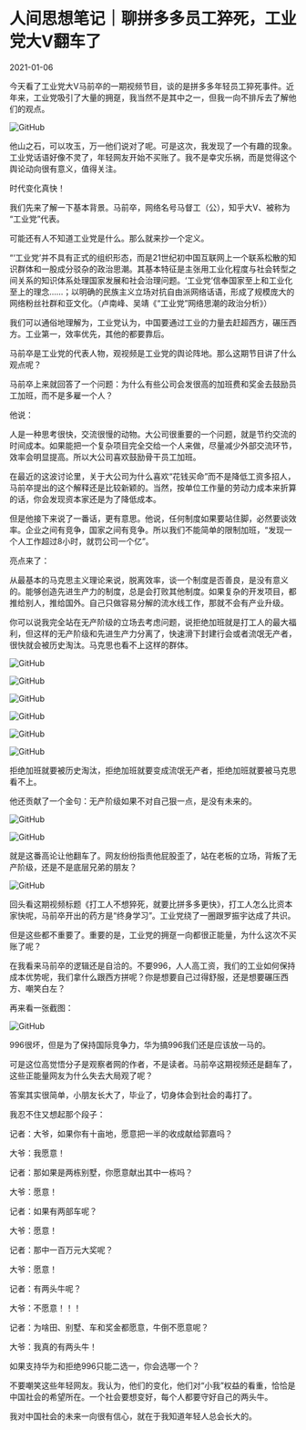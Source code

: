 # 人间思想笔记｜聊拼多多员工猝死，工业党大V翻车了

2021-01-06

今天看了工业党大V马前卒的一期视频节目，谈的是拼多多年轻员工猝死事件。近年来，工业党吸引了大量的拥趸，我当然不是其中之一，但我一向不排斥去了解他们的观点。

![GitHub](https://chinadigitaltimes.net/chinese/files/2021/01/post-661187-5ff59a08ecc79.png)

他山之石，可以攻玉，万一他们说对了呢。可是这次，我发现了一个有趣的现象。工业党话语好像不灵了，年轻网友开始不买账了。我不是幸灾乐祸，而是觉得这个舆论动向很有意义，值得关注。

时代变化真快！

我们先来了解一下基本背景。马前卒，网络名号马督工（公），知乎大V、被称为 “工业党”代表。

可能还有人不知道工业党是什么。那么就来抄一个定义。



“‘工业党’并不具有正式的组织形态，而是21世纪初中国互联网上一个联系松散的知识群体和一股成分驳杂的政治思潮。其基本特征是主张用工业化程度与社会转型之间关系的知识体系处理国家发展和社会治理问题。‘工业党’信奉国家至上和工业化至上的理念……；以明确的民族主义立场对抗自由派网络话语，形成了规模庞大的网络粉丝社群和亚文化。（卢南峰、吴靖《“工业党”网络思潮的政治分析》）



我们可以通俗地理解为，工业党认为，中国要通过工业的力量去赶超西方，碾压西方。工业第一，效率优先，其他的都要靠后。

马前卒是工业党的代表人物，观视频是工业党的舆论阵地。那么这期节目讲了什么观点呢？

马前卒上来就回答了一个问题：为什么有些公司会发很高的加班费和奖金去鼓励员工加班，而不是多雇一个人？

他说：



人是一种思考很快，交流很慢的动物。大公司很重要的一个问题，就是节约交流的时间成本。如果能把一个复杂项目完全交给一个人来做，尽量减少外部交流环节，效率会明显提高。所以大公司喜欢鼓励骨干员工加班。



在最近的这波讨论里，关于大公司为什么喜欢“花钱买命”而不是降低工资多招人，马前卒提出的这个解释还是比较新颖的。当然，按单位工作量的劳动力成本来折算的话，你会发现资本家还是为了降低成本。

但是他接下来说了一番话，更有意思。他说，任何制度如果要站住脚，必然要谈效率。企业之间有竞争，国家之间有竞争。所以我们不能简单的限制加班，“发现一个人工作超过8小时，就罚公司一个亿”。

亮点来了：



从最基本的马克思主义理论来说，脱离效率，谈一个制度是否善良，是没有意义的。能够创造先进生产力的制度，总是会打败其他制度。如果复杂的开发项目，都推给别人，推给国外。自己只做容易分解的流水线工作，那就不会有产业升级。

你可以说我完全站在无产阶级的立场去考虑问题，说拒绝加班就是打工人的最大福利，但这样的无产阶级和先进生产力分离了，快速滑下封建行会或者流氓无产者，很快就会被历史淘汰。马克思也看不上这样的群体。



![GitHub](https://chinadigitaltimes.net/chinese/files/2021/01/post-661187-5ff59a0aecc80.)

![GitHub](https://chinadigitaltimes.net/chinese/files/2021/01/post-661187-5ff59a0cee9fd.)

![GitHub](https://chinadigitaltimes.net/chinese/files/2021/01/post-661187-5ff59a0eed440.)

![GitHub](https://chinadigitaltimes.net/chinese/files/2021/01/post-661187-5ff59a10e6cc4.)

![GitHub](https://chinadigitaltimes.net/chinese/files/2021/01/post-661187-5ff59a12e5708.)

![GitHub](https://chinadigitaltimes.net/chinese/files/2021/01/post-661187-5ff59a14e0a22.)

拒绝加班就要被历史淘汰，拒绝加班就要变成流氓无产者，拒绝加班就要被马克思看不上。

他还贡献了一个金句：无产阶级如果不对自己狠一点，是没有未来的。

![GitHub](https://chinadigitaltimes.net/chinese/files/2021/01/post-661187-5ff59a16df47a.)

![GitHub](https://chinadigitaltimes.net/chinese/files/2021/01/post-661187-5ff59a18d0d62.)

就是这番高论让他翻车了。网友纷纷指责他屁股歪了，站在老板的立场，背叛了无产阶级，还是不是底层兄弟的朋友？

![GitHub](https://chinadigitaltimes.net/chinese/files/2021/01/post-661187-5ff59a1ba233f.png)

回头看这期视频标题《打工人不想猝死，就要比拼多多更快》，打工人怎么比资本家快呢，马前卒开出的药方是“终身学习”。工业党绕了一圈跟罗振宇达成了共识。

但是这些都不重要了。重要的是，工业党的拥趸一向都很正能量，为什么这次不买账了呢？

在我看来马前卒的逻辑还是自洽的。不要996，人人高工资，我们的工业如何保持成本优势呢，我们拿什么跟西方拼呢？你是想要自己过得舒服，还是想要碾压西方、嘲笑白左？

再来看一张截图：

![GitHub](https://chinadigitaltimes.net/chinese/files/2021/01/post-661187-5ff59a1de73fc.)

996很坏，但是为了保持国际竞争力，华为搞996我们还是应该放一马的。

可是这位高觉悟分子是观察者网的作者，不是读者。马前卒这期视频还是翻车了，这些正能量网友为什么失去大局观了呢？

答案其实很简单，小朋友长大了，毕业了，切身体会到社会的毒打了。

我忍不住又想起那个段子：



记者：大爷，如果你有十亩地，愿意把一半的收成献给郭嘉吗？

大爷：我愿意！

记者：那如果是两栋别墅，你愿意献出其中一栋吗？

大爷：愿意！

记者：如果有两部车呢？

大爷：愿意！

记者：那中一百万元大奖呢？

大爷：愿意！

记者：有两头牛呢？

大爷：不愿意！！！

记者：为啥田、别墅、车和奖金都愿意，牛倒不愿意呢？

大爷：我真的有两头牛！



如果支持华为和拒绝996只能二选一，你会选哪一个？

不要嘲笑这些年轻网友。我认为，他们的变化，他们对“小我”权益的看重，恰恰是中国社会的希望所在。一个社会要想变好，每个人都要守好自己的两头牛。

我对中国社会的未来一向很有信心，就在于我知道年轻人总会长大的。

